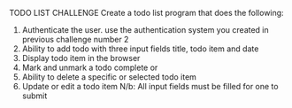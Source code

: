 TODO LIST CHALLENGE
Create a todo list program that does the following:
1. Authenticate the user. use the authentication system you created in previous challenge  number 2
2. Ability to add todo with three input fields title, todo item and date
3. Display todo item in the browser
4. Mark and unmark a todo complete or 
5. Ability to delete a specific or selected todo item
6. Update or edit a todo item
N/b: All input fields must be filled for one to submit
